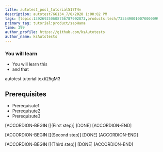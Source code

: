 ```yaml
---
title: autotest_pool_tutorial517T4v
description: autotest766134_7/8/2020 1:00:02 PM
tags: [topic:139269250608756787992873,products:tech/73554900100700000996,tutorial:experience/advanced]
primary_tag: tutorial:product/sapHana
time: 399
author_profile: https://github.com/ksAutotests
author_name: ksAutotests
---
```

### You will learn
- You will learn this
- and that

autotest tutorial texti25gM3

## Prerequisites
- Prerequisute1
- Prerequisute2
- Prerequisute3

[ACCORDION-BEGIN [](First step)]
[DONE]
[ACCORDION-END]

[ACCORDION-BEGIN [](Second step)]
[DONE]
[ACCORDION-END]

[ACCORDION-BEGIN [](Third step)]
[DONE]
[ACCORDION-END]

